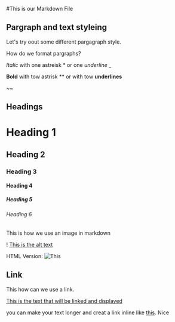 #This is our Markdown File

## Pargraph and text styleing
Let's try oout some different pargagraph style.

How do we format pargraphs?

*Italic* with one astreisk * or one _underline_ _

**Bold** with tow astrisk ** or with tow __underlines__

~~


## Headings

# Heading 1

## Heading 2

### Heading 3

#### Heading 4

##### Heading 5

###### Heading 6


This is how we use an image in markdown

! [This is the alt text](https://www.w3schools.com/howto/img_fjords.jpg)

HTML Version:
<img alt="This">


## Link

This how can we use a link.

[This is the text that  will be linked and displayed](https://getbootstrap.com/docs/4.0/getting-started/introduction/)

you can make your text longer and creat a link inline like [this](https://getbootstrap.com/docs/4.0/getting-started/introduction/). Nice 

